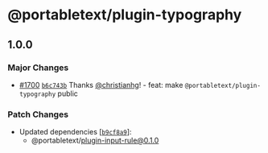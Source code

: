 # @portabletext/plugin-typography

## 1.0.0

### Major Changes

- [#1700](https://github.com/portabletext/editor/pull/1700) [`b6c743b`](https://github.com/portabletext/editor/commit/b6c743bba2e14129aa338f5edfdf1c132d40258e) Thanks [@christianhg](https://github.com/christianhg)! - feat: make `@portabletext/plugin-typography` public

### Patch Changes

- Updated dependencies [[`b9cf8a9`](https://github.com/portabletext/editor/commit/b9cf8a91e1235f9db34baf7f8a5e5bb041207965)]:
  - @portabletext/plugin-input-rule@0.1.0
